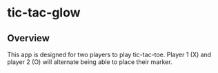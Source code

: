# tic-tac-glow

## Overview

This app is designed for two players to play tic-tac-toe. Player 1 (X) and player 2 (O) will alternate being able to place their marker.

